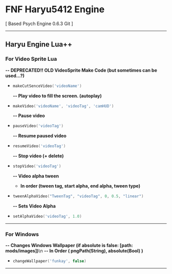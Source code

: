 # FNF Haryu5412 Engine

[ Based Psych Engine 0.6.3 Git ]

---

## Haryu Engine Lua++

### **For Video Sprite Lua**

  **-- DEPRECATED!! OLD VideoSprite Make Code (but sometimes can be used...?)**
- ```lua
  makeCutSenceVideo('videoName')
  ```

  **-- Play video to fill the screen. (autoplay)**
- ```lua
  makeVideo('videoName', 'videoTag', 'camHUD')
  ```

  **-- Pause video**  
- ```lua
  pauseVideo('videoTag')
  ```

  **-- Resume paused video**
- ```lua
  resumeVideo('videoTag')
  ```

  **-- Stop video (+ delete)**
- ```lua
  stopVideo('videoTag')
  ```

  **-- Video alpha tween**
  - **In order (tween tag, start alpha, end alpha, tween type)**
- ```lua
  tweenAlphaVideo("TweenTag", "videoTag", 0, 0.5, "linear")
  ```

  **-- Sets Video Alpha**
- ```lua
  setAlphaVideo('videoTag', 1.0)
  ```

---

### **For Windows**

  **-- Changes Windows Wallpaper (if absolute is false: [path: mods/images])**\n
  **-- In Order ( pngPath(String), absolute(Bool) )**
- ```lua
  changeWallpaper('funkay', false)
  ``` 

---